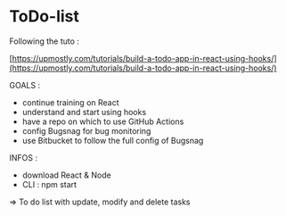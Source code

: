 # ToDo-list

Following the tuto : 

[https://upmostly.com/tutorials/build-a-todo-app-in-react-using-hooks/](https://upmostly.com/tutorials/build-a-todo-app-in-react-using-hooks/)

GOALS :
- continue training on React
- understand and start using hooks 
- have a repo on which to use GitHub Actions
- config Bugsnag for bug monitoring 
- use Bitbucket to follow the full config of Bugsnag

INFOS : 
- download React & Node
- CLI : npm start

=> To do list with update, modify and delete tasks
